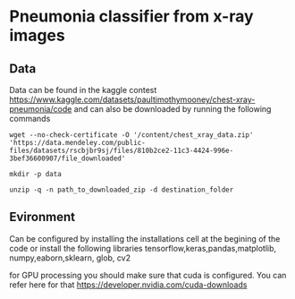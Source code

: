 # Pneumonia classifier from x-ray images
## Data
Data can be found in the kaggle contest https://www.kaggle.com/datasets/paultimothymooney/chest-xray-pneumonia/code
and can also be downloaded by running the following commands

``wget --no-check-certificate -O '/content/chest_xray_data.zip' 'https://data.mendeley.com/public-files/datasets/rscbjbr9sj/files/810b2ce2-11c3-4424-996e-3bef36600907/file_downloaded'``

``mkdir -p data``

``unzip -q -n path_to_downloaded_zip -d destination_folder``

## Evironment
Can be configured by installing the installations cell at the begining of the code or install the following libraries
tensorflow,keras,pandas,matplotlib, numpy,eaborn,sklearn, glob, cv2

for GPU processing you should make sure that cuda is configured. You can refer here for that 
https://developer.nvidia.com/cuda-downloads
